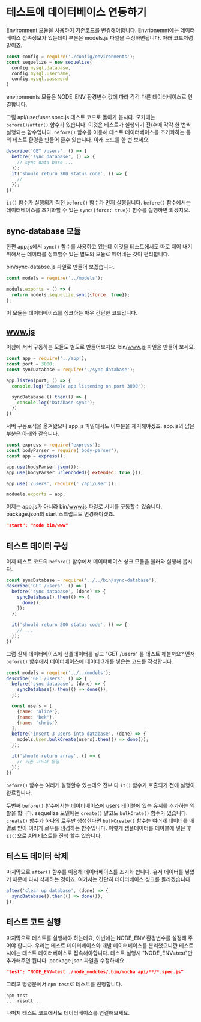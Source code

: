 테스트에 데이터베이스 연동하기
======================

Environment 모듈을 사용하여 기존코드를 변경해야합니다. Envrionemnt에는 데이터베이스 접속정보가 있는데이 부분은 models.js 파일을 수정하면됩니다. 아래 코드처럼 말이죠.

```javascript
const config = require('./config/environments');
const sequelize = new sequelize(
  config.mysql.database,
  config.mysql.username,
  config.mysql.password
)
```

environments 모듈은 NODE_ENV 환경변수 값에 따라 각각 다른 데이터베이스로 연결합니다.

그럼 api/user/user.spec.js 테스트 코드로 돌아가 봅시다. 모카에는 `before()`/`after()` 함수가 있습니다. 이것은 테스트가 실행되기 전/후에 각각 한 번씩 실행되는 함수입니다. `before()` 함수를 이용해 테스트 데이터베이스를 초기화하는 등의 테스트 환경을 만들어 줄수 있습니다. 아래 코드를 한 번 보세요.

```javascript
describe('GET /users', () => {
  before('sync database', () => {
    // sync data base ...
  });
  it('should return 200 status code', () => {
    //
  });
});
```

`it()` 함수가 실행되기 직전 `before()` 함수가 먼저 실행됩니다. `before()` 함수에서는 데이터베이스를 초기화할 수 있는 `sync({force: true})` 함수를 실행하면 되겠지요.


## sync-database 모듈

한편 app.js에서 `sync()` 함수를 사용하고 있는데 이것을 테스트에서도 따로 떼어 내기 위해서는 데이터를 싱크할수 있는 별도의 모듈로 떼어네는 것이 편리합니다.

bin/sync-databse.js 파일로 만들어 보겠습니다.

```javascript
const models = require('../models');

module.exports = () => {
  return models.sequelize.sync({force: true});
};
```

이 모듈은 데이터베이스를 싱크하는 매우 간단한 코드입니다.


## www.js

이참에 서버 구동하는 모듈도 별도로 만들어보지요. bin/www.js 파일을 만들어 보세요.

```javascript
const app = require('../app');
const port = 3000;
const syncDatabase = require('./sync-database');

app.listen(port, () => {
  console.log('Example app listening on port 3000');

  syncDatabase.().then(() => {
    console.log('Database sync');
  })
})
```

서버 구동로직을 옮겨왔으니 app.js 파일에서도 이부분을 제거해야겠죠. app.js의 남은 부분은 아래와 같습니다.

```javascript
const express = require('express');
const bodyParser = require('body-parser');
const app = express();

app.use(bodyParser.json());
app.use(bodyParser.urlencoded({ extended: true }));

app.use('/users', require('./api/user'));

moduele.exports = app;
```

이제는 app.js가 아니라 bin/www.js 파일로 서버를 구동할수 있습니다. package.json의 start 스크립트도 변경해야겠죠.

```json
"start": "node bin/www"
```


## 테스트 데이터 구성

이제 테스트 코드의  `before()` 함수에서 데이터베이스 싱크 모듈을 불러와 실행해 봅시다.

```javascript
const syncDatabase = require('../../bin/sync-database');
describe('GET /users', () => {
  before('sync database', (done) => {
    syncDatabase().then(() => {
      done();
    });
  })

  it('should return 200 status code', () => {
    // ...
  });
})
```

그럼 실제 데이터베이스에 샘플데이터를 넣고 "GET /users" 를 테스트 해볼까요? 먼저 `before()` 함수에서 데이터베이스에 데이터 3개를 넣은는 코드를 작성합니다.

```javascript
const models = require('../../models');
describe('GET /users', () => {
  before('sync database', (done) => {
    syncDatabase().then(() => done());
  });

  const users = [
    {name: 'alice'},
    {name: 'bek'},
    {name: 'chris'}
  ];
  before('insert 3 users into database', (done) => {
    models.User.bulkCreate(users).then(() => done());
  });

  it('should return array', () => {
    // 기존 코드와 동일
  });
})
```

`before()` 함수는 여러개 실행할수 있는데요 전부 다 `it()` 함수가 호출되기 전에 실행이 완료됩니다.

두번째 `before()` 함수에서는 데이터베이스에 users 테이블에 있는 유저를 추가하는 역할을 합니다. sequelize 모델에는 `create()` 말고도 `bulkCrate()` 함수가 있습니다. `create()` 함수가 하나의 로우만 생성한다면 `bulkCreate()` 함수는 여러개 데이터를 배열로 받아 여러개 로우를 생성하는 함수입니다. 이렇게 샘플데이터를 테이블에 넣은 후 `it()`으로 API 테스트를 진행 할수 있습니다.


## 테스트 데이터 삭제

마지막으로 `after()` 함수를 이용해 데이터베이스를 초기화 합니다. 유저 데이터를 넣었기 때문에 다시 삭제하는 것이죠. 여기서는 간단히 데이터베이스 싱크를 돌리겠습니다.

```javascript
after('clear up database', (done) => {
  syncDatabase().then(() => done());
});
```


## 테스트 코드 실행

마지막으로 테스트를 실행해야 하는데요, 이번에는 NODE_ENV 환경변수를 설정해 주어야 합니다. 우리는 테스트 데이터베이스와 개발 데이터베이스를 분리했으니깐 테스트시에는 테스트 데이터베이스로 접속해야합니다. 테스트 실행시 "NODE_ENV=test"만 추가해주면 됩니다. package.json 파일을 수정하세요.

```json
"test": "NODE_ENV=test ./node_modules/.bin/mocha api/**/*.spec.js"
```

그리고 명령문에서 `npm test`로 테스트를 진행합니다.

```
npm test
... resutl ..
```

나머지 테스트 코드에서도 데이터베이스를 연결해보세요.
